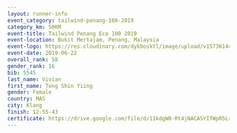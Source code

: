 ```yaml
--- 
layout: runner-info 
event_category: tailwind-penang-100-2019 
category_km: 50KM 
event-title: Tailwind Penang Eco 100 2019 
event-location: Bukit Mertajam, Penang, Malaysia 
event-logo: https://res.cloudinary.com/dykbosktl/image/upload/v1573614442/Logo/Logo_gqlzi3.jpg 
event-date: 2019-06-22 
overall_rank: 50
gender_rank: 16
bib: 5545
last_name: Vivian
first_name: Tong Shin Yiing
gender: Female
country: MAS
city: Klang
finish: 12-55-43
certificate: https://drive.google.com/file/d/11kdgW0-Rt4jNACASYIfWpR5LrawbTF/view?usp=sharing
--- 
```


